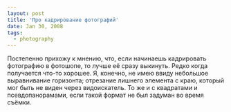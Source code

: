 ```yaml
---
layout: post
title: 'Про кадрирование фотографий'
date: Jan 30, 2008
tags:
  - photography
---
```


Постепенно прихожу к мнению, что, если начинаешь кадрировать фотографию в фотошопе, то лучше её сразу выкинуть. Редко когда получается что-то хорошее. Я, конечно, не имею ввиду небольшое выравнивание горизонта; отрезание лишнего элемента с краю, который мог быть не виден через видоискатель. То же и с квадратами и псевдопанорамами, если такой формат не был задуман во время съёмки.
